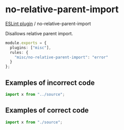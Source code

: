 # no-relative-parent-import

[ESLint plugin](https://iliubinskii.github.io/eslint-plugin-misc/) / no-relative-parent-import

Disallows relative parent import.

```ts
module.exports = {
  plugins: ["misc"],
  rules: {
    "misc/no-relative-parent-import": "error"
  }
};
```

## Examples of incorrect code

```ts
import x from "../source";
```

## Examples of correct code

```ts
import x from "./source";
```
